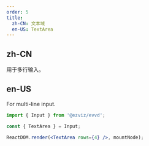 ```yaml
---
order: 5
title:
  zh-CN: 文本域
  en-US: TextArea
---
```


## zh-CN

用于多行输入。

## en-US

For multi-line input.

```jsx
import { Input } from '@ezviz/evvd';

const { TextArea } = Input;

ReactDOM.render(<TextArea rows={4} />, mountNode);
```
